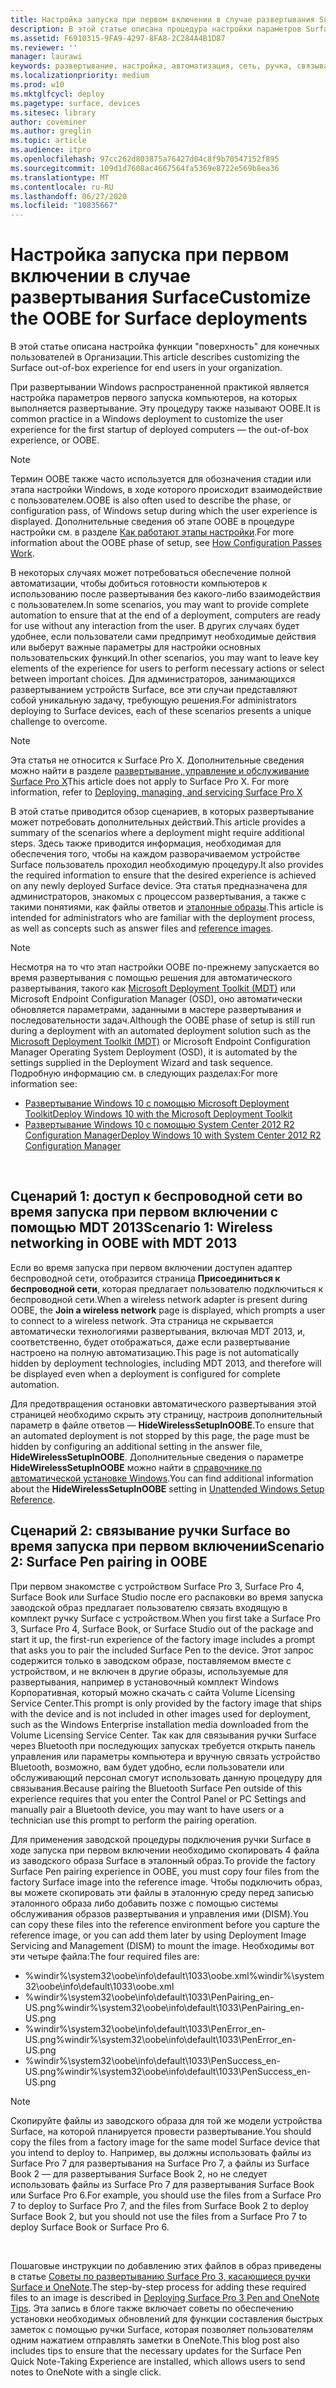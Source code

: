 ```yaml
---
title: Настройка запуска при первом включении в случае развертывания Surface
description: В этой статье описана процедура настройки параметров Surface, которые будут действовать при первом запуске устройства конечными пользователями в вашей организации.
ms.assetid: F6910315-9FA9-4297-8FA8-2C284A4B1D87
ms.reviewer: ''
manager: laurawi
keywords: развертывание, настройка, автоматизация, сеть, ручка, связывание, загрузка
ms.localizationpriority: medium
ms.prod: w10
ms.mktglfcycl: deploy
ms.pagetype: surface, devices
ms.sitesec: library
author: coveminer
ms.author: greglin
ms.topic: article
ms.audience: itpro
ms.openlocfilehash: 97cc262d803875a76427d04c8f9b70547152f895
ms.sourcegitcommit: 109d1d7608ac4667564fa5369e8722e569b8ea36
ms.translationtype: MT
ms.contentlocale: ru-RU
ms.lasthandoff: 06/27/2020
ms.locfileid: "10835667"
---
```

# <span data-ttu-id="9c84b-104">Настройка запуска при первом включении в случае развертывания Surface</span><span class="sxs-lookup"><span data-stu-id="9c84b-104">Customize the OOBE for Surface deployments</span></span>

<span data-ttu-id="9c84b-105">В этой статье описана настройка функции "поверхность" для конечных пользователей в Организации.</span><span class="sxs-lookup"><span data-stu-id="9c84b-105">This article describes customizing the Surface out-of-box experience for end users in your organization.</span></span>

<span data-ttu-id="9c84b-106">При развертывании Windows распространенной практикой является настройка параметров первого запуска компьютеров, на которых выполняется развертывание. Эту процедуру также называют OOBE.</span><span class="sxs-lookup"><span data-stu-id="9c84b-106">It is common practice in a Windows deployment to customize the user experience for the first startup of deployed computers — the out-of-box experience, or OOBE.</span></span>

>[!NOTE]
><span data-ttu-id="9c84b-107">Термин OOBE также часто используется для обозначения стадии или этапа настройки Windows, в ходе которого происходит взаимодействие с пользователем.</span><span class="sxs-lookup"><span data-stu-id="9c84b-107">OOBE is also often used to describe the phase, or configuration pass, of Windows setup during which the user experience is displayed.</span></span> <span data-ttu-id="9c84b-108">Дополнительные сведения об этапе OOBE в процедуре настройки см. в разделе [Как работают этапы настройки](https://msdn.microsoft.com/library/windows/hardware/dn898581.aspx).</span><span class="sxs-lookup"><span data-stu-id="9c84b-108">For more information about the OOBE phase of setup, see [How Configuration Passes Work](https://msdn.microsoft.com/library/windows/hardware/dn898581.aspx).</span></span>

<span data-ttu-id="9c84b-109">В некоторых случаях может потребоваться обеспечение полной автоматизации, чтобы добиться готовности компьютеров к использованию после развертывания без какого-либо взаимодействия с пользователем.</span><span class="sxs-lookup"><span data-stu-id="9c84b-109">In some scenarios, you may want to provide complete automation to ensure that at the end of a deployment, computers are ready for use without any interaction from the user.</span></span> <span data-ttu-id="9c84b-110">В других случаях будет удобнее, если пользователи сами предпримут необходимые действия или выберут важные параметры для настройки основных пользовательских функций.</span><span class="sxs-lookup"><span data-stu-id="9c84b-110">In other scenarios, you may want to leave key elements of the experience for users to perform necessary actions or select between important choices.</span></span> <span data-ttu-id="9c84b-111">Для администраторов, занимающихся развертыванием устройств Surface, все эти случаи представляют собой уникальную задачу, требующую решения.</span><span class="sxs-lookup"><span data-stu-id="9c84b-111">For administrators deploying to Surface devices, each of these scenarios presents a unique challenge to overcome.</span></span>

> [!NOTE]
> <span data-ttu-id="9c84b-112">Эта статья не относится к Surface Pro X. Дополнительные сведения можно найти в разделе [развертывание, управление и обслуживание Surface Pro X](surface-pro-arm-app-management.md)</span><span class="sxs-lookup"><span data-stu-id="9c84b-112">This article does not apply to Surface Pro X. For more information, refer to [Deploying, managing, and servicing Surface Pro X](surface-pro-arm-app-management.md)</span></span>

<span data-ttu-id="9c84b-113">В этой статье приводится обзор сценариев, в которых развертывание может потребовать дополнительных действий.</span><span class="sxs-lookup"><span data-stu-id="9c84b-113">This article provides a summary of the scenarios where a deployment might require additional steps.</span></span> <span data-ttu-id="9c84b-114">Здесь также приводится информация, необходимая для обеспечения того, чтобы на каждом разворачиваемом устройстве Surface пользователь проходил необходимую процедуру.</span><span class="sxs-lookup"><span data-stu-id="9c84b-114">It also provides the required information to ensure that the desired experience is achieved on any newly deployed Surface device.</span></span> <span data-ttu-id="9c84b-115">Эта статья предназначена для администраторов, знакомых с процессом развертывания, а также с такими понятиями, как файлы ответов и [эталонные образы](https://technet.microsoft.com/itpro/windows/deploy/create-a-windows-10-reference-image).</span><span class="sxs-lookup"><span data-stu-id="9c84b-115">This article is intended for administrators who are familiar with the deployment process, as well as concepts such as answer files and [reference images](https://technet.microsoft.com/itpro/windows/deploy/create-a-windows-10-reference-image).</span></span>

>[!NOTE]
><span data-ttu-id="9c84b-116">Несмотря на то что этап настройки OOBE по-прежнему запускается во время развертывания с помощью решения для автоматического развертывания, такого как [Microsoft Deployment Toolkit (MDT)](https://go.microsoft.com/fwlink/p/?LinkId=618117) или Microsoft Endpoint Configuration Manager (OSD), оно автоматически обновляется параметрами, заданными в мастере развертывания и последовательности задач.</span><span class="sxs-lookup"><span data-stu-id="9c84b-116">Although the OOBE phase of setup is still run during a deployment with an automated deployment solution such as the [Microsoft Deployment Toolkit (MDT)](https://go.microsoft.com/fwlink/p/?LinkId=618117) or Microsoft Endpoint Configuration Manager Operating System Deployment (OSD), it is automated by the settings supplied in the Deployment Wizard and task sequence.</span></span> <span data-ttu-id="9c84b-117">Подробную информацию см. в следующих разделах:</span><span class="sxs-lookup"><span data-stu-id="9c84b-117">For more information see:</span></span><br/>
>- [<span data-ttu-id="9c84b-118">Развертывание Windows 10 с помощью Microsoft Deployment Toolkit</span><span class="sxs-lookup"><span data-stu-id="9c84b-118">Deploy Windows 10 with the Microsoft Deployment Toolkit</span></span>](https://technet.microsoft.com/itpro/windows/deploy/deploy-windows-10-with-the-microsoft-deployment-toolkit)
>- [<span data-ttu-id="9c84b-119">Развертывание Windows 10 с помощью System Center 2012 R2 Configuration Manager</span><span class="sxs-lookup"><span data-stu-id="9c84b-119">Deploy Windows 10 with System Center 2012 R2 Configuration Manager</span></span>](https://technet.microsoft.com/itpro/windows/deploy/deploy-windows-10-with-system-center-2012-r2-configuration-manager)

 

## <span data-ttu-id="9c84b-120">Сценарий 1: доступ к беспроводной сети во время запуска при первом включении с помощью MDT 2013</span><span class="sxs-lookup"><span data-stu-id="9c84b-120">Scenario 1: Wireless networking in OOBE with MDT 2013</span></span>


<span data-ttu-id="9c84b-121">Если во время запуска при первом включении доступен адаптер беспроводной сети, отобразится страница **Присоединиться к беспроводной сети**, которая предлагает пользователю подключиться к беспроводной сети.</span><span class="sxs-lookup"><span data-stu-id="9c84b-121">When a wireless network adapter is present during OOBE, the **Join a wireless network** page is displayed, which prompts a user to connect to a wireless network.</span></span> <span data-ttu-id="9c84b-122">Эта страница не скрывается автоматически технологиями развертывания, включая MDT 2013, и, соответственно, будет отображаться, даже если развертывание настроено на полную автоматизацию.</span><span class="sxs-lookup"><span data-stu-id="9c84b-122">This page is not automatically hidden by deployment technologies, including MDT 2013, and therefore will be displayed even when a deployment is configured for complete automation.</span></span>

<span data-ttu-id="9c84b-123">Для предотвращения остановки автоматического развертывания этой страницей необходимо скрыть эту страницу, настроив дополнительный параметр в файле ответов — **HideWirelessSetupInOOBE**.</span><span class="sxs-lookup"><span data-stu-id="9c84b-123">To ensure that an automated deployment is not stopped by this page, the page must be hidden by configuring an additional setting in the answer file, **HideWirelessSetupInOOBE**.</span></span> <span data-ttu-id="9c84b-124">Дополнительные сведения о параметре **HideWirelessSetupInOOBE** можно найти в [справочнике по автоматической установке Windows](https://technet.microsoft.com/library/ff716213.aspx).</span><span class="sxs-lookup"><span data-stu-id="9c84b-124">You can find additional information about the **HideWirelessSetupInOOBE** setting in [Unattended Windows Setup Reference](https://technet.microsoft.com/library/ff716213.aspx).</span></span>

## <span data-ttu-id="9c84b-125">Сценарий 2: связывание ручки Surface во время запуска при первом включении</span><span class="sxs-lookup"><span data-stu-id="9c84b-125">Scenario 2: Surface Pen pairing in OOBE</span></span>


<span data-ttu-id="9c84b-126">При первом знакомстве с устройством Surface Pro 3, Surface Pro 4, Surface Book или Surface Studio после его распаковки во время запуска заводской образ предлагает пользователю связать входящую в комплект ручку Surface с устройством.</span><span class="sxs-lookup"><span data-stu-id="9c84b-126">When you first take a Surface Pro 3, Surface Pro 4, Surface Book, or Surface Studio out of the package and start it up, the first-run experience of the factory image includes a prompt that asks you to pair the included Surface Pen to the device.</span></span> <span data-ttu-id="9c84b-127">Этот запрос содержится только в заводском образе, поставляемом вместе с устройством, и не включен в другие образы, используемые для развертывания, например в установочный комплект Windows Корпоративная, который можно скачать с сайта Volume Licensing Service Center.</span><span class="sxs-lookup"><span data-stu-id="9c84b-127">This prompt is only provided by the factory image that ships with the device and is not included in other images used for deployment, such as the Windows Enterprise installation media downloaded from the Volume Licensing Service Center.</span></span> <span data-ttu-id="9c84b-128">Так как для связывания ручки Surface через Bluetooth при последующих запусках требуется открыть панель управления или параметры компьютера и вручную связать устройство Bluetooth, возможно, вам будет удобно, если пользователи или обслуживающий персонал смогут использовать данную процедуру для связывания.</span><span class="sxs-lookup"><span data-stu-id="9c84b-128">Because pairing the Bluetooth Surface Pen outside of this experience requires that you enter the Control Panel or PC Settings and manually pair a Bluetooth device, you may want to have users or a technician use this prompt to perform the pairing operation.</span></span>

<span data-ttu-id="9c84b-129">Для применения заводской процедуры подключения ручки Surface в ходе запуска при первом включении необходимо скопировать 4 файла из заводского образа Surface в эталонный образ.</span><span class="sxs-lookup"><span data-stu-id="9c84b-129">To provide the factory Surface Pen pairing experience in OOBE, you must copy four files from the factory Surface image into the reference image.</span></span> <span data-ttu-id="9c84b-130">Чтобы подключить образ, вы можете скопировать эти файлы в эталонную среду перед записью эталонного образа либо добавить позже с помощью системы обслуживания образов развертывания и управления ими (DISM).</span><span class="sxs-lookup"><span data-stu-id="9c84b-130">You can copy these files into the reference environment before you capture the reference image, or you can add them later by using Deployment Image Servicing and Management (DISM) to mount the image.</span></span> <span data-ttu-id="9c84b-131">Необходимы вот эти четыре файла:</span><span class="sxs-lookup"><span data-stu-id="9c84b-131">The four required files are:</span></span>

-   <span data-ttu-id="9c84b-132">%windir%\\system32\\oobe\\info\\default\\1033\\oobe.xml</span><span class="sxs-lookup"><span data-stu-id="9c84b-132">%windir%\\system32\\oobe\\info\\default\\1033\\oobe.xml</span></span>
-   <span data-ttu-id="9c84b-133">%windir%\\system32\\oobe\\info\\default\\1033\\PenPairing\_en-US.png</span><span class="sxs-lookup"><span data-stu-id="9c84b-133">%windir%\\system32\\oobe\\info\\default\\1033\\PenPairing\_en-US.png</span></span>
-   <span data-ttu-id="9c84b-134">%windir%\\system32\\oobe\\info\\default\\1033\\PenError\_en-US.png</span><span class="sxs-lookup"><span data-stu-id="9c84b-134">%windir%\\system32\\oobe\\info\\default\\1033\\PenError\_en-US.png</span></span>
-   <span data-ttu-id="9c84b-135">%windir%\\system32\\oobe\\info\\default\\1033\\PenSuccess\_en-US.png</span><span class="sxs-lookup"><span data-stu-id="9c84b-135">%windir%\\system32\\oobe\\info\\default\\1033\\PenSuccess\_en-US.png</span></span>

>[!NOTE]
><span data-ttu-id="9c84b-136">Скопируйте файлы из заводского образа для той же модели устройства Surface, на которой планируется провести развертывание.</span><span class="sxs-lookup"><span data-stu-id="9c84b-136">You should copy the files from a factory image for the same model Surface device that you intend to deploy to.</span></span> <span data-ttu-id="9c84b-137">Например, вы должны использовать файлы из Surface Pro 7 для развертывания на Surface Pro 7, а файлы из Surface Book 2 — для развертывания Surface Book 2, но не следует использовать файлы из Surface Pro 7 для развертывания Surface Book или Surface Pro 6.</span><span class="sxs-lookup"><span data-stu-id="9c84b-137">For example, you should use the files from a Surface Pro 7 to deploy to Surface Pro 7, and the files from Surface Book 2 to deploy Surface Book 2, but you should not use the files from a Surface Pro 7 to deploy Surface Book or Surface Pro 6.</span></span>

 

<span data-ttu-id="9c84b-138">Пошаговые инструкции по добавлению этих файлов в образ приведены в статье [Советы по развертыванию Surface Pro 3, касающиеся ручки Surface и OneNote](https://blogs.technet.microsoft.com/askcore/2014/07/15/deploying-surface-pro-3-pen-and-onenote-tips/).</span><span class="sxs-lookup"><span data-stu-id="9c84b-138">The step-by-step process for adding these required files to an image is described in [Deploying Surface Pro 3 Pen and OneNote Tips](https://blogs.technet.microsoft.com/askcore/2014/07/15/deploying-surface-pro-3-pen-and-onenote-tips/).</span></span> <span data-ttu-id="9c84b-139">Эта запись в блоге также включает советы по обеспечению установки необходимых обновлений для функции составления быстрых заметок с помощью ручки Surface, которая позволяет пользователям одним нажатием отправлять заметки в OneNote.</span><span class="sxs-lookup"><span data-stu-id="9c84b-139">This blog post also includes tips to ensure that the necessary updates for the Surface Pen Quick Note-Taking Experience are installed, which allows users to send notes to OneNote with a single click.</span></span>

 

 





